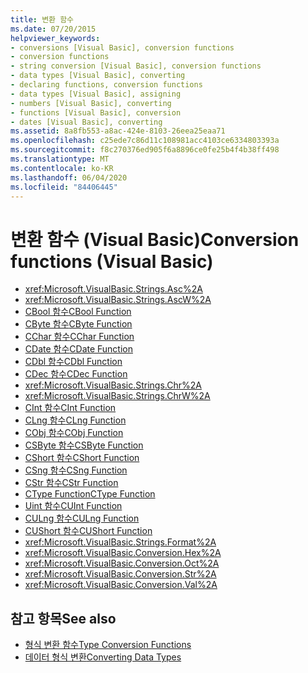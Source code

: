 ```yaml
---
title: 변환 함수
ms.date: 07/20/2015
helpviewer_keywords:
- conversions [Visual Basic], conversion functions
- conversion functions
- string conversion [Visual Basic], conversion functions
- data types [Visual Basic], converting
- declaring functions, conversion functions
- data types [Visual Basic], assigning
- numbers [Visual Basic], converting
- functions [Visual Basic], conversion
- dates [Visual Basic], converting
ms.assetid: 8a8fb553-a8ac-424e-8103-26eea25eaa71
ms.openlocfilehash: c25ede7c86d11c108981acc4103ce6334803393a
ms.sourcegitcommit: f8c270376ed905f6a8896ce0fe25b4f4b38ff498
ms.translationtype: MT
ms.contentlocale: ko-KR
ms.lasthandoff: 06/04/2020
ms.locfileid: "84406445"
---
```

# <a name="conversion-functions-visual-basic"></a><span data-ttu-id="b66f2-102">변환 함수 (Visual Basic)</span><span class="sxs-lookup"><span data-stu-id="b66f2-102">Conversion functions (Visual Basic)</span></span>

- <xref:Microsoft.VisualBasic.Strings.Asc%2A>
- <xref:Microsoft.VisualBasic.Strings.AscW%2A>
- [<span data-ttu-id="b66f2-103">CBool 함수</span><span class="sxs-lookup"><span data-stu-id="b66f2-103">CBool Function</span></span>](type-conversion-functions.md)
- [<span data-ttu-id="b66f2-104">CByte 함수</span><span class="sxs-lookup"><span data-stu-id="b66f2-104">CByte Function</span></span>](type-conversion-functions.md)
- [<span data-ttu-id="b66f2-105">CChar 함수</span><span class="sxs-lookup"><span data-stu-id="b66f2-105">CChar Function</span></span>](type-conversion-functions.md)
- [<span data-ttu-id="b66f2-106">CDate 함수</span><span class="sxs-lookup"><span data-stu-id="b66f2-106">CDate Function</span></span>](type-conversion-functions.md)
- [<span data-ttu-id="b66f2-107">CDbl 함수</span><span class="sxs-lookup"><span data-stu-id="b66f2-107">CDbl Function</span></span>](type-conversion-functions.md)
- [<span data-ttu-id="b66f2-108">CDec 함수</span><span class="sxs-lookup"><span data-stu-id="b66f2-108">CDec Function</span></span>](type-conversion-functions.md)
- <xref:Microsoft.VisualBasic.Strings.Chr%2A>
- <xref:Microsoft.VisualBasic.Strings.ChrW%2A>
- [<span data-ttu-id="b66f2-109">CInt 함수</span><span class="sxs-lookup"><span data-stu-id="b66f2-109">CInt Function</span></span>](type-conversion-functions.md)
- [<span data-ttu-id="b66f2-110">CLng 함수</span><span class="sxs-lookup"><span data-stu-id="b66f2-110">CLng Function</span></span>](type-conversion-functions.md)
- [<span data-ttu-id="b66f2-111">CObj 함수</span><span class="sxs-lookup"><span data-stu-id="b66f2-111">CObj Function</span></span>](type-conversion-functions.md)
- [<span data-ttu-id="b66f2-112">CSByte 함수</span><span class="sxs-lookup"><span data-stu-id="b66f2-112">CSByte Function</span></span>](type-conversion-functions.md)
- [<span data-ttu-id="b66f2-113">CShort 함수</span><span class="sxs-lookup"><span data-stu-id="b66f2-113">CShort Function</span></span>](type-conversion-functions.md)
- [<span data-ttu-id="b66f2-114">CSng 함수</span><span class="sxs-lookup"><span data-stu-id="b66f2-114">CSng Function</span></span>](type-conversion-functions.md)
- [<span data-ttu-id="b66f2-115">CStr 함수</span><span class="sxs-lookup"><span data-stu-id="b66f2-115">CStr Function</span></span>](type-conversion-functions.md)
- [<span data-ttu-id="b66f2-116">CType Function</span><span class="sxs-lookup"><span data-stu-id="b66f2-116">CType Function</span></span>](ctype-function.md)
- [<span data-ttu-id="b66f2-117">Uint 함수</span><span class="sxs-lookup"><span data-stu-id="b66f2-117">CUInt Function</span></span>](type-conversion-functions.md)
- [<span data-ttu-id="b66f2-118">CULng 함수</span><span class="sxs-lookup"><span data-stu-id="b66f2-118">CULng Function</span></span>](type-conversion-functions.md)
- [<span data-ttu-id="b66f2-119">CUShort 함수</span><span class="sxs-lookup"><span data-stu-id="b66f2-119">CUShort Function</span></span>](type-conversion-functions.md)
- <xref:Microsoft.VisualBasic.Strings.Format%2A>
- <xref:Microsoft.VisualBasic.Conversion.Hex%2A>
- <xref:Microsoft.VisualBasic.Conversion.Oct%2A>
- <xref:Microsoft.VisualBasic.Conversion.Str%2A>
- <xref:Microsoft.VisualBasic.Conversion.Val%2A>

## <a name="see-also"></a><span data-ttu-id="b66f2-120">참고 항목</span><span class="sxs-lookup"><span data-stu-id="b66f2-120">See also</span></span>

- [<span data-ttu-id="b66f2-121">형식 변환 함수</span><span class="sxs-lookup"><span data-stu-id="b66f2-121">Type Conversion Functions</span></span>](type-conversion-functions.md)
- [<span data-ttu-id="b66f2-122">데이터 형식 변환</span><span class="sxs-lookup"><span data-stu-id="b66f2-122">Converting Data Types</span></span>](../../programming-guide/concepts/linq/converting-data-types.md)
